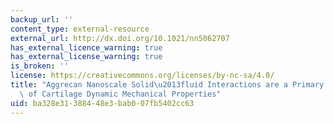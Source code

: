 ```yaml
---
backup_url: ''
content_type: external-resource
external_url: http://dx.doi.org/10.1021/nn5062707
has_external_licence_warning: true
has_external_license_warning: true
is_broken: ''
license: https://creativecommons.org/licenses/by-nc-sa/4.0/
title: "Aggrecan Nanoscale Solid\u2013fluid Interactions are a Primary Determinant\
  \ of Cartilage Dynamic Mechanical Properties"
uid: ba328e31-3884-48e3-bab0-07fb5402cc63
---
```

